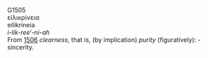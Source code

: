 G1505  
εἰλικρίνεια  
eilikrineia  
*i-lik-ree‘-ni-ah*  
From [1506](g1506) *clearness*, that is, (by implication) *purity*
(figuratively): - sincerity.  
